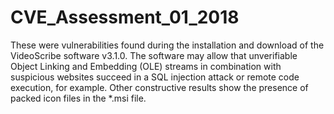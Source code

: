 # CVE_Assessment_01_2018
These were vulnerabilities found during the installation and download of the VideoScribe software v3.1.0. The software may allow that unverifiable Object Linking and Embedding (OLE) streams in combination with suspicious websites succeed in a SQL injection attack or remote code execution, for example. Other constructive results show the presence of packed icon files in the *.msi file.
